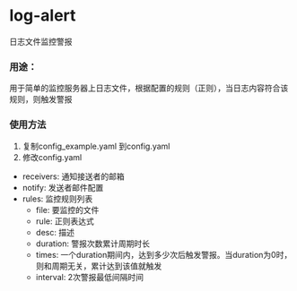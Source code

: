 # log-alert
日志文件监控警报

### 用途：
  用于简单的监控服务器上日志文件，根据配置的规则（正则），当日志内容符合该规则，则触发警报
 
### 使用方法
1. 复制config_example.yaml 到config.yaml
2. 修改config.yaml
  - receivers: 通知接送者的邮箱
  - notify: 发送者邮件配置
  - rules: 监控规则列表
    - file: 要监控的文件
    - rule: 正则表达式
    - desc: 描述
    - duration: 警报次数累计周期时长
    - times: 一个duration期间内，达到多少次后触发警报。当duration为0时，则和周期无关，累计达到该值就触发
    - interval: 2次警报最低间隔时间
